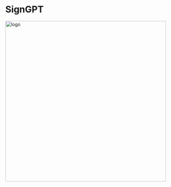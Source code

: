# SignGPT

<img src="https://github.com/SignGPT-pro/.github/blob/main/imgs/sign%20gpt%20(upscale).png" alt="logo" width="500"/>
